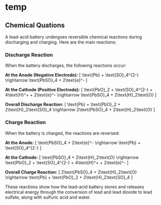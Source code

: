 <head>
  <script type="text/javascript" async
      src="https://cdn.jsdelivr.net/npm/mathjax@3/es5/tex-mml-chtml.js"
      id="MathJax-script"
      data-mathjax-config='{
        "loader": {
          "load": ["[tex]/mhchem"]
        },
        "tex": {
          "inlineMath": [["$", "$"], ["\\(", "\\)"]],
          "displayMath": [["$$", "$$"], ["\\[", "\\]"]],
          "packages": {"[+]": ["mhchem"]}
        }
      }'>
  </script>
</head>

# temp

## Chemical Quations
A lead-acid battery undergoes reversible chemical reactions during discharging and charging. Here are the main reactions:

### Discharge Reaction
When the battery discharges, the following reactions occur:

**At the Anode (Negative Electrode):**
\[ \text{Pb} + \text{SO}_4^{2-} \rightarrow \text{PbSO}_4 + 2\text{e}^- \]

**At the Cathode (Positive Electrode):**
\[ \text{PbO}_2 + \text{SO}_4^{2-} + 4\text{H}^+ + 2\text{e}^- \rightarrow \text{PbSO}_4 + 2\text{H}_2\text{O} \]

**Overall Discharge Reaction:**
\[ \text{Pb} + \text{PbO}_2 + 2\text{H}_2\text{SO}_4 \rightarrow 2\text{PbSO}_4 + 2\text{H}_2\text{O} \]

### Charge Reaction
When the battery is charged, the reactions are reversed:

**At the Anode:**
\[ \text{PbSO}_4 + 2\text{e}^- \rightarrow \text{Pb} + \text{SO}_4^{2-} \]

**At the Cathode:**
\[ \text{PbSO}_4 + 2\text{H}_2\text{O} \rightarrow \text{PbO}_2 + \text{SO}_4^{2-} + 4\text{H}^+ + 2\text{e}^- \]

**Overall Charge Reaction:**
\[ 2\text{PbSO}_4 + 2\text{H}_2\text{O} \rightarrow \text{Pb} + \text{PbO}_2 + 2\text{H}_2\text{SO}_4 \]

These reactions show how the lead-acid battery stores and releases electrical energy through the conversion of lead and lead dioxide to lead sulfate, along with sulfuric acid and water.
